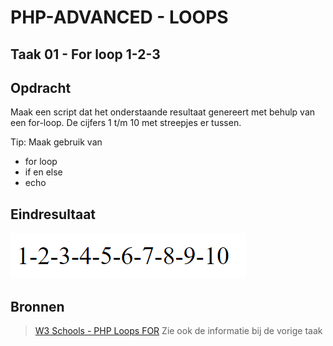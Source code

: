 # PHP-ADVANCED - LOOPS

## Taak 01 - For loop 1-2-3

## Opdracht

Maak een script dat het onderstaande resultaat genereert met behulp van een for-loop. De cijfers 1 t/m 10 met streepjes er tussen.

Tip: Maak gebruik van

- for loop
- if en else
- echo

## Eindresultaat

![Eindresultaat](images/resultaat.png)

## Bronnen

> [W3 Schools - PHP Loops FOR](https://www.w3schools.com/php/php_looping_for.asp)
> Zie ook de informatie bij de vorige taak
